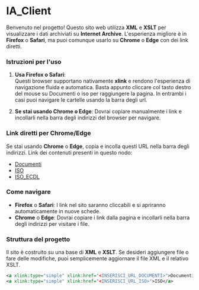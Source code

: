 # IA_Client
Benvenuto nel progetto! Questo sito web utilizza **XML** e **XSLT** per visualizzare i dati archiviati su **Internet Archive**. L'esperienza migliore è in **Firefox** o **Safari**, ma puoi comunque usarlo su **Chrome** o **Edge** con dei link diretti.

### Istruzioni per l'uso

1. **Usa Firefox o Safari**:  
   Questi browser supportano nativamente **xlink** e rendono l'esperienza di navigazione fluida e automatica.
   Basta appunto cliccare col tasto destro del mouse su Documenti o iso per raggiungere la pagina.
   In entrambi i casi puoi navigare le cartelle usando la barra degli url.
   
2. **Se stai usando Chrome o Edge**:
   Dovrai copiare manualmente i link e incollarli nella barra degli indirizzi del browser per navigare.

### Link diretti per Chrome/Edge

Se stai usando **Chrome** o **Edge**, copia e incolla questi URL nella barra degli indirizzi.
Link dei contenuti presenti in questo nodo:
- [Documenti](<https://archive.org/details/simons-basic-guida-per-lutente-1983-commodore-it/Fluendo_Seraphic_HbbTV_Freeview/>)
- [ISO](<https://archive.org/details/win-mag-108>)
- [ISO_ECDL](<https://archive.org/details/ecdlcollectionv-1.0>)

### Come navigare

- **Firefox** o **Safari**: I link nel sito saranno cliccabili e si apriranno automaticamente in nuove schede.
- **Chrome** o **Edge**: Dovrai copiare i link dalla pagina e incollarli nella barra degli indirizzi per visitare i file.

### Struttura del progetto

Il sito è costruito su una base di **XML** e **XSLT**. Se desideri aggiungere file o fare delle modifiche, puoi semplicemente aggiornare il file XML e il relativo XSLT.

```xml
<a xlink:type="simple" xlink:href="<INSERISCI_URL_DOCUMENTI>">Documenti</a>
<a xlink:type="simple" xlink:href="<INSERISCI_URL_ISO>">ISO</a>
